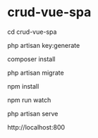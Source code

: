 # crud-vue-spa

cd crud-vue-spa

php artisan key:generate

composer install

php artisan migrate

npm install

npm run watch

php artisan serve

http://localhost:800
